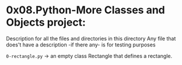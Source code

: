 # 0x08.Python-More Classes and Objects project:


Description for all the files and directories in this directory
Any file that does't have a description -if there any- is for testing purposes


`0-rectangle.py` -> an empty class Rectangle that defines a rectangle.


